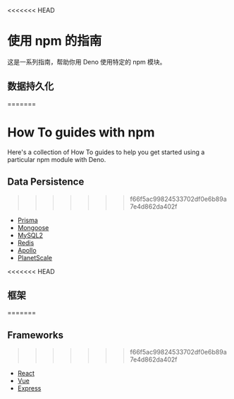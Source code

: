 <<<<<<< HEAD
# 使用 npm 的指南

这是一系列指南，帮助你用 Deno 使用特定的 npm 模块。

## 数据持久化
=======
# How To guides with npm

Here's a collection of How To guides to help you get started using a particular
npm module with Deno.

## Data Persistence
>>>>>>> f66f5ac99824533702df0e6b89a7e4d862da402f

- [Prisma](how_to_with_npm/prisma.md)
- [Mongoose](how_to_with_npm/mongoose.md)
- [MySQL2](how_to_with_npm/mysql2.md)
- [Redis](how_to_with_npm/redis.md)
- [Apollo](how_to_with_npm/apollo.md)
- [PlanetScale](how_to_with_npm/planetscale.md)

<<<<<<< HEAD
## 框架
=======
## Frameworks
>>>>>>> f66f5ac99824533702df0e6b89a7e4d862da402f

- [React](how_to_with_npm/react.md)
- [Vue](how_to_with_npm/vue.md)
- [Express](how_to_with_npm/express.md)
